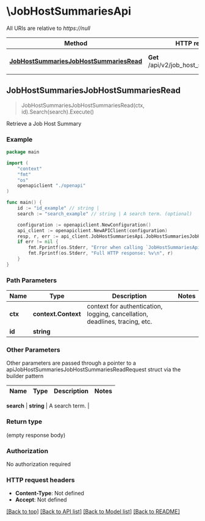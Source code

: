 # \JobHostSummariesApi

All URIs are relative to *https://null*

Method | HTTP request | Description
------------- | ------------- | -------------
[**JobHostSummariesJobHostSummariesRead**](JobHostSummariesApi.md#JobHostSummariesJobHostSummariesRead) | **Get** /api/v2/job_host_summaries/{id}/ |  Retrieve a Job Host Summary



## JobHostSummariesJobHostSummariesRead

> JobHostSummariesJobHostSummariesRead(ctx, id).Search(search).Execute()

 Retrieve a Job Host Summary



### Example

```go
package main

import (
    "context"
    "fmt"
    "os"
    openapiclient "./openapi"
)

func main() {
    id := "id_example" // string | 
    search := "search_example" // string | A search term. (optional)

    configuration := openapiclient.NewConfiguration()
    api_client := openapiclient.NewAPIClient(configuration)
    resp, r, err := api_client.JobHostSummariesApi.JobHostSummariesJobHostSummariesRead(context.Background(), id).Search(search).Execute()
    if err != nil {
        fmt.Fprintf(os.Stderr, "Error when calling `JobHostSummariesApi.JobHostSummariesJobHostSummariesRead``: %v\n", err)
        fmt.Fprintf(os.Stderr, "Full HTTP response: %v\n", r)
    }
}
```

### Path Parameters


Name | Type | Description  | Notes
------------- | ------------- | ------------- | -------------
**ctx** | **context.Context** | context for authentication, logging, cancellation, deadlines, tracing, etc.
**id** | **string** |  | 

### Other Parameters

Other parameters are passed through a pointer to a apiJobHostSummariesJobHostSummariesReadRequest struct via the builder pattern


Name | Type | Description  | Notes
------------- | ------------- | ------------- | -------------

 **search** | **string** | A search term. | 

### Return type

 (empty response body)

### Authorization

No authorization required

### HTTP request headers

- **Content-Type**: Not defined
- **Accept**: Not defined

[[Back to top]](#) [[Back to API list]](../README.md#documentation-for-api-endpoints)
[[Back to Model list]](../README.md#documentation-for-models)
[[Back to README]](../README.md)

